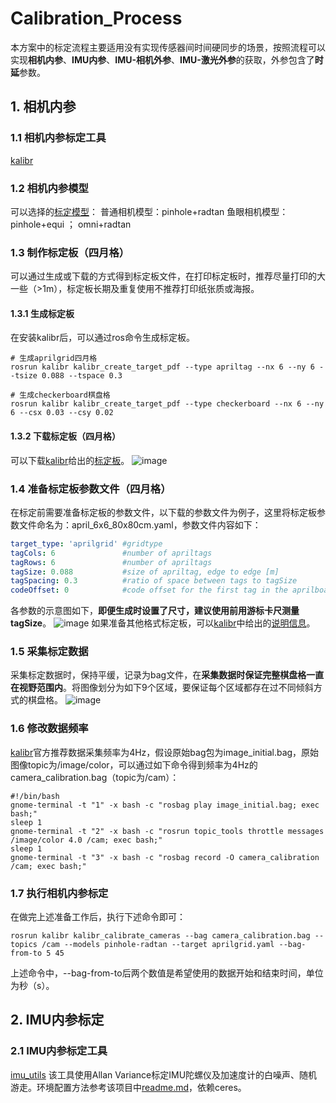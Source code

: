 # Calibration_Process
本方案中的标定流程主要适用没有实现传感器间时间硬同步的场景，按照流程可以实现**相机内参**、**IMU内参**、**IMU-相机外参**、**IMU-激光外参**的获取，外参包含了**时延**参数。
## 1. 相机内参
### 1.1 相机内参标定工具
[kalibr](https://github.com/ethz-asl/kalibr)
### 1.2 相机内参模型
可以选择的[标定模型](https://github.com/ethz-asl/kalibr/wiki/supported-models)：
普通相机模型：pinhole+radtan
鱼眼相机模型：pinhole+equi ； omni+radtan
### 1.3 制作标定板（四月格）
可以通过生成或下载的方式得到标定板文件，在打印标定板时，推荐尽量打印的大一些（>1m），标定板长期及重复使用不推荐打印纸张质或海报。
#### 1.3.1 生成标定板
在安装kalibr后，可以通过ros命令生成标定板。
```shell
# 生成aprilgrid四月格
rosrun kalibr kalibr_create_target_pdf --type apriltag --nx 6 --ny 6 --tsize 0.088 --tspace 0.3
```
```shell
# 生成checkerboard棋盘格
rosrun kalibr kalibr_create_target_pdf --type checkerboard --nx 6 --ny 6 --csx 0.03 --csy 0.02
```
#### 1.3.2 下载标定板（四月格）
可以下载[kalibr](https://github.com/ethz-asl/kalibr)给出的[标定板](https://drive.google.com/file/d/14dY7z8pDb2iEBdveTviDXsoi5H9AaQP1/view)。
![image](https://github.com/user-attachments/assets/425864b1-3693-42ea-a938-ac8bc9243850)
### 1.4 准备标定板参数文件（四月格）
在标定前需要准备标定板的参数文件，以下载的参数文件为例子，这里将标定板参数文件命名为：april_6x6_80x80cm.yaml，参数文件内容如下：
```yaml
target_type: 'aprilgrid' #gridtype
tagCols: 6               #number of apriltags
tagRows: 6               #number of apriltags
tagSize: 0.088           #size of apriltag, edge to edge [m]
tagSpacing: 0.3          #ratio of space between tags to tagSize
codeOffset: 0            #code offset for the first tag in the aprilboard
```
各参数的示意图如下，**即便生成时设置了尺寸，建议使用前用游标卡尺测量tagSize**。
![image](https://github.com/user-attachments/assets/2e17ddfe-bbfd-49d2-8daf-ce5579ec96f1)
如果准备其他格式标定板，可以[kalibr](https://github.com/ethz-asl/kalibr)中给出的[说明信息](https://github.com/ethz-asl/kalibr/wiki/calibration-targets)。
### 1.5 采集标定数据
采集标定数据时，保持平缓，记录为bag文件，在**采集数据时保证完整棋盘格一直在视野范围内**。将图像划分为如下9个区域，要保证每个区域都存在过不同倾斜方式的棋盘格。
![image](https://github.com/user-attachments/assets/a37e342e-87e2-4fe0-bc47-2805a308d422)

### 1.6 修改数据频率
[kalibr](https://github.com/ethz-asl/kalibr)官方推荐数据采集频率为4Hz，假设原始bag包为image_initial.bag，原始图像topic为/image/color，可以通过如下命令得到频率为4Hz的camera_calibration.bag（topic为/cam）：
```shell
#!/bin/bash
gnome-terminal -t "1" -x bash -c "rosbag play image_initial.bag; exec bash;"
sleep 1
gnome-terminal -t "2" -x bash -c "rosrun topic_tools throttle messages /image/color 4.0 /cam; exec bash;"
sleep 1
gnome-terminal -t "3" -x bash -c "rosbag record -O camera_calibration /cam; exec bash;"
```
### 1.7 执行相机内参标定
在做完上述准备工作后，执行下述命令即可：
```shell
rosrun kalibr kalibr_calibrate_cameras --bag camera_calibration.bag --topics /cam --models pinhole-radtan --target aprilgrid.yaml --bag-from-to 5 45
```
上述命令中，--bag-from-to后两个数值是希望使用的数据开始和结束时间，单位为秒（s）。
## 2. IMU内参标定
### 2.1 IMU内参标定工具
[imu_utils](https://github.com/gaowenliang/imu_utils)
该工具使用Allan Variance标定IMU陀螺仪及加速度计的白噪声、随机游走。环境配置方法参考该项目中[readme.md](https://github.com/gaowenliang/imu_utils/blob/master/README.md)，依赖ceres。
